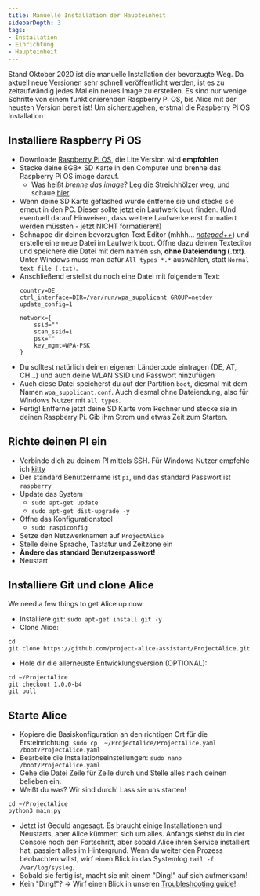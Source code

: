 ```yaml
---
title: Manuelle Installation der Haupteinheit
sidebarDepth: 3
tags:
- Installation
- Einrichtung
- Haupteinheit
---
```


Stand Oktober 2020 ist die manuelle Installation der bevorzugte Weg. Da aktuell neue Versionen sehr schnell veröffentlicht werden, ist es zu zeitaufwändig jedes Mal ein neues Image zu erstellen. Es sind nur wenige Schritte von einem funktionierenden Raspberry Pi OS, bis Alice mit der neusten Version bereit ist! Um sicherzugehen, erstmal die Raspberry Pi OS Installation

## Installiere Raspberry Pi OS
- Downloade [Raspberry Pi OS](https://www.raspberrypi.org/downloads/raspberry-pi-os/), die Lite Version wird **empfohlen**
- Stecke deine 8GB+ SD Karte in den Computer und brenne das Raspberry Pi OS image darauf.
   - Was heißt *brenne das image*? Leg die Streichhölzer weg, und schaue [hier](https://tutorials-raspberrypi.de/raspbian-os-auf-eine-sdkarte-bertragen-windows/)
- Wenn deine SD Karte geflashed wurde entferne sie und stecke sie erneut in den PC. Dieser sollte jetzt ein Laufwerk `boot` finden. (Und eventuell darauf Hinweisen, dass weitere Laufwerke erst formatiert werden müssten - jetzt NICHT formatieren!)
- Schnappe dir deinen bevorzugten Text Editor (mhhh... [*notepad++*](https://notepad-plus-plus.org/)) und erstelle eine neue Datei im Laufwerk `boot`. Öffne dazu deinen Texteditor und speichere die Datei mit dem namen `ssh`, **ohne Dateiendung (.txt)**. Unter Windows muss man dafür `All types *.*` auswählen, statt `Normal text file (.txt)`.
- Anschließend erstellst du noch eine Datei mit folgendem Text:
  ```
  country=DE
  ctrl_interface=DIR=/var/run/wpa_supplicant GROUP=netdev
  update_config=1
  
  network={
      ssid=""
      scan_ssid=1
      psk=""
      key_mgmt=WPA-PSK
  }
  ```
- Du solltest natürlich deinen eigenen Ländercode eintragen (DE, AT, CH...) und auch deine WLAN SSID und Passwort hinzufügen
- Auch diese Datei speicherst du auf der Partition `boot`, diesmal mit dem Namen `wpa_supplicant.conf`. Auch diesmal ohne Dateiendung, also für Windows Nutzer mit `all types`.
- Fertig! Entferne jetzt deine SD Karte vom Rechner und stecke sie in deinen Raspberry Pi. Gib ihm Strom und etwas Zeit zum Starten.


## Richte deinen PI ein

- Verbinde dich zu deinem PI mittels SSH. Für Windows Nutzer empfehle ich [kitty](http://www.9bis.net/kitty/#!index.md)
- Der standard Benutzername ist `pi`, und das standard Passwort ist `raspberry`
- Update das System
  - `sudo apt-get update`
  - `sudo apt-get dist-upgrade -y`
- Öffne das Konfigurationstool
  - `sudo raspiconfig`
- Setze den Netzwerknamen auf `ProjectAlice`
- Stelle deine Sprache, Tastatur und Zeitzone ein
- **Ändere das standard Benutzerpasswort!**
- Neustart

## Installiere Git und clone Alice

We need a few things to get Alice up now
- Installiere `git`: `sudo apt-get install git -y`
- Clone Alice:
```
cd
git clone https://github.com/project-alice-assistant/ProjectAlice.git
```

- Hole dir die allerneuste Entwicklungsversion (OPTIONAL):
```
cd ~/ProjectAlice
git checkout 1.0.0-b4
git pull
```

## Starte Alice
- Kopiere die Basiskonfiguration an den richtigen Ort für die Ersteinrichtung: `sudo cp  ~/ProjectAlice/ProjectAlice.yaml /boot/ProjectAlice.yaml`
- Bearbeite die Installationseinstellungen: `sudo nano /boot/ProjectAlice.yaml`
- Gehe die Datei Zeile für Zeile durch und Stelle alles nach deinen belieben ein.
- Weißt du was? Wir sind durch! Lass sie uns starten!
```
cd ~/ProjectAlice
python3 main.py
```
- Jetzt ist Geduld angesagt. Es braucht einige Installationen und Neustarts, aber Alice kümmert sich um alles. Anfangs siehst du in der Console noch den Fortschritt, aber sobald Alice ihren Service installiert hat, passiert alles im Hintergrund. Wenn du weiter den Prozess beobachten willst, wirf einen Blick in das Systemlog `tail -f /var/log/syslog`.
- Sobald sie fertig ist, macht sie mit einem "Ding!" auf sich aufmerksam!
- Kein "Ding!"? => Wirf einen Blick in unseren [Troubleshooting guide](troubleshooting)!

